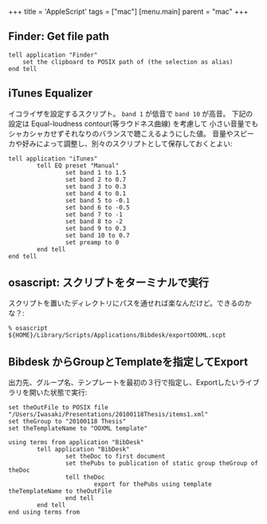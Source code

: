 +++
title = 'AppleScript'
tags = ["mac"]
[menu.main]
  parent = "mac"
+++

## Finder: Get file path

    tell application "Finder"
        set the clipboard to POSIX path of (the selection as alias)
    end tell

## iTunes Equalizer

イコライザを設定するスクリプト。
`band 1` が低音で `band 10` が高音。
下記の設定は Equal-loudness contour(等ラウドネス曲線) を考慮して
小さい音量でもシャカシャカせずそれなりのバランスで聴こえるようにした値。
音量やスピーカや好みによって調整し、別々のスクリプトとして保存しておくとよい:

    tell application "iTunes"
            tell EQ preset "Manual"
                    set band 1 to 1.5
                    set band 2 to 0.7
                    set band 3 to 0.3
                    set band 4 to 0.1
                    set band 5 to -0.1
                    set band 6 to -0.5
                    set band 7 to -1
                    set band 8 to -2
                    set band 9 to 0.3
                    set band 10 to 0.7
                    set preamp to 0
            end tell
    end tell

## osascript: スクリプトをターミナルで実行

スクリプトを置いたディレクトリにパスを通せれば楽なんだけど。できるのかな？:

    % osascript ${HOME}/Library/Scripts/Applications/Bibdesk/exportOOXML.scpt

## Bibdesk からGroupとTemplateを指定してExport

出力先、グループ名、テンプレートを最初の３行で指定し、Exportしたいライブラリを開いた状態で実行:

    set theOutFile to POSIX file "/Users/Iwasaki/Presentations/20100118Thesis/items1.xml"
    set theGroup to "20100118 Thesis"
    set theTemplateName to "OOXML template"

    using terms from application "BibDesk"
            tell application "BibDesk"
                    set theDoc to first document
                    set thePubs to publication of static group theGroup of theDoc
                    tell theDoc
                            export for thePubs using template theTemplateName to theOutFile
                    end tell
            end tell
    end using terms from
